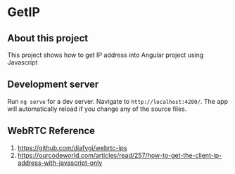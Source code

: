 # GetIP


## About this project

This project shows how to get IP address into Angular project using Javascript



## Development server

Run `ng serve` for a dev server. Navigate to `http://localhost:4200/`. The app will automatically reload if you change any of the source files.

## WebRTC Reference
1. https://github.com/diafygi/webrtc-ips
2. https://ourcodeworld.com/articles/read/257/how-to-get-the-client-ip-address-with-javascript-only


